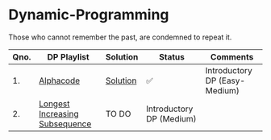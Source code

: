 # Dynamic-Programming
Those who cannot remember the past, are condemned to repeat it.

|Qno.|  DP Playlist | Solution |Status | Comments |
| ------ | ------------- | -------|------ | -------------- |
| 1. | [Alphacode](https://www.spoj.com/problems/ACODE/) | [Solution](https://github.com/anuanu0-0/Recursion_and_Dynamic-Programming/blob/master/Introductory_DP/Alphacode.cpp) |     :white_check_mark: |Introductory DP (Easy-Medium)|
|2.|[Longest Increasing Subsequence](https://leetcode.com/problems/longest-increasing-subsequence/)|TO DO|Introductory DP (Medium)|
